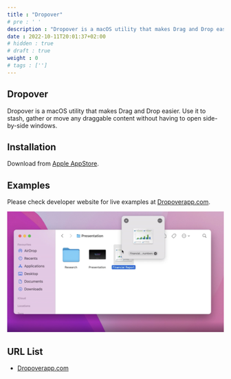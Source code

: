 ```yaml
---
title : "Dropover"
# pre : ' '
description : "Dropover is a macOS utility that makes Drag and Drop easier. Use it to stash, gather or move any draggable content without having to open side-by-side windows."
date : 2022-10-11T20:01:37+02:00
# hidden : true
# draft : true
weight : 0
# tags : ['']
---
```


## Dropover

Dropover is a macOS utility that makes Drag and Drop easier. Use it to stash, gather or move any draggable content without having to open side-by-side windows.

## Installation

Download from [Apple AppStore](https://apps.apple.com/us/app/dropover/id1355679052?mt=12).

## Examples

Please check developer website for live examples at [Dropoverapp.com](https://dropoverapp.com/).

![example](images/example.png)

## URL List

- [Dropoverapp.com](https://dropoverapp.com/)
